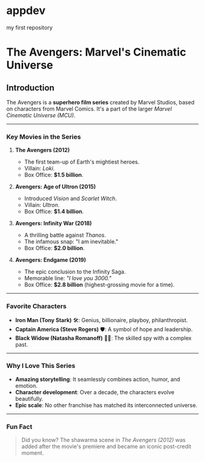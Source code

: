 # appdev
my first repository
# The Avengers: Marvel's Cinematic Universe 

## **Introduction**
The Avengers is a **superhero film series** created by Marvel Studios, based on characters from Marvel Comics. It's a part of the larger *Marvel Cinematic Universe (MCU)*.

---

### **Key Movies in the Series**
1. **The Avengers (2012)**  
   - The first team-up of Earth's mightiest heroes.
   - Villain: *Loki*.
   - Box Office: **$1.5 billion**.

2. **Avengers: Age of Ultron (2015)**  
   - Introduced *Vision* and *Scarlet Witch*.
   - Villain: *Ultron*.
   - Box Office: **$1.4 billion**.

3. **Avengers: Infinity War (2018)**  
   - A thrilling battle against *Thanos*.
   - The infamous snap: "I am inevitable."
   - Box Office: **$2.0 billion**.

4. **Avengers: Endgame (2019)**  
   - The epic conclusion to the Infinity Saga.
   - Memorable line: *"I love you 3000."*
   - Box Office: **$2.8 billion** (highest-grossing movie for a time).

---

### **Favorite Characters**
- **Iron Man (Tony Stark)** 🛠️: Genius, billionaire, playboy, philanthropist.
- **Captain America (Steve Rogers)** 🛡️: A symbol of hope and leadership.
- **Black Widow (Natasha Romanoff)** 🕵️‍♀️: The skilled spy with a complex past.

---

### **Why I Love This Series**
- **Amazing storytelling**: It seamlessly combines action, humor, and emotion.  
- **Character development**: Over a decade, the characters evolve beautifully.  
- **Epic scale**: No other franchise has matched its interconnected universe.  

---

### **Fun Fact**
> Did you know? The shawarma scene in *The Avengers (2012)* was added after the movie's premiere and became an iconic post-credit moment.
